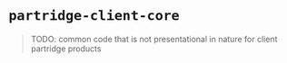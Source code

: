 # `partridge-client-core`

> TODO: common code that is not presentational in nature for client partridge products
